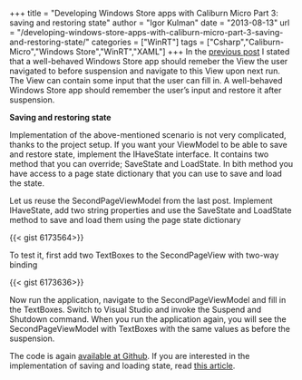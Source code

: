 +++
title = "Developing Windows Store apps with Caliburn Micro Part 3: saving and restoring state"
author = "Igor Kulman"
date = "2013-08-13"
url = "/developing-windows-store-apps-with-caliburn-micro-part-3-saving-and-restoring-state/"
categories = ["WinRT"]
tags = ["Csharp","Caliburn-Micro","Windows Store","WinRT","XAML"]
+++
In the [previous post][1] I stated that a well-behaved Windows Store app should remeber the View the user navigated to before suspension and navigate to this View upon next run. The View can contain some input that the user can fill in. A well-behaved Windows Store app should remember the user&#8217;s input and restore it after suspension. 

**Saving and restoring state**

Implementation of the above-mentioned scenario is not very complicated, thanks to the project setup. If you want your ViewModel to be able to save and restore state, implement the IHaveState interface. It contains two method that you can override; SaveState and LoadState. In bith method you have access to a page state dictionary that you can use to save and load the state. 

<!--more-->

Let us reuse the SecondPageViewModel from the last post. Implement IHaveState, add two string properties and use the SaveState and LoadState method to save and load them using the page state dictionary

{{< gist 6173564>}}

To test it, first add two TextBoxes to the SecondPageView with two-way binding

{{< gist 6173636>}}

Now run the application, navigate to the SecondPageViewModel and fill in the TextBoxes. Switch to Visual Studio and invoke the Suspend and Shutdown command. When you run the application again, you will see the SecondPageViewModel with TextBoxes with the same values as before the suspension.

The code is again [available at Github][2]. If you are interested in the implementation of saving and loading state, read [this article][3].

 [1]: http://blog.kulman.sk/developing-windows-store-apps-with-caliburn-micro-part-2-navigation/ "Developing Windows Store apps with Caliburn Micro Part 2: navigation"
 [2]: https://github.com/igorkulman/CaliburnDemoWinRT
 [3]: http://nybbles.blogspot.cz/2013/02/winrt-caliburnmicro-and-ioc-part-3.html
